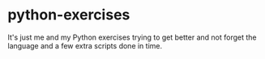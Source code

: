 # python-exercises
It's just me and my Python exercises trying to get better and not forget the language
and a few extra scripts done in time.
